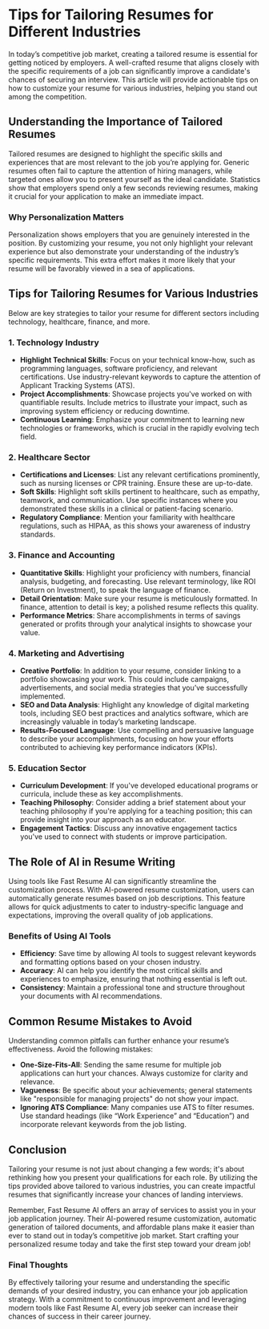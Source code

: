 # Tips for Tailoring Resumes for Different Industries

In today’s competitive job market, creating a tailored resume is essential for getting noticed by employers. A well-crafted resume that aligns closely with the specific requirements of a job can significantly improve a candidate's chances of securing an interview. This article will provide actionable tips on how to customize your resume for various industries, helping you stand out among the competition.

## Understanding the Importance of Tailored Resumes

Tailored resumes are designed to highlight the specific skills and experiences that are most relevant to the job you’re applying for. Generic resumes often fail to capture the attention of hiring managers, while targeted ones allow you to present yourself as the ideal candidate. Statistics show that employers spend only a few seconds reviewing resumes, making it crucial for your application to make an immediate impact. 

### Why Personalization Matters

Personalization shows employers that you are genuinely interested in the position. By customizing your resume, you not only highlight your relevant experience but also demonstrate your understanding of the industry’s specific requirements. This extra effort makes it more likely that your resume will be favorably viewed in a sea of applications.

## Tips for Tailoring Resumes for Various Industries

Below are key strategies to tailor your resume for different sectors including technology, healthcare, finance, and more.

### 1. Technology Industry

- **Highlight Technical Skills**: Focus on your technical know-how, such as programming languages, software proficiency, and relevant certifications. Use industry-relevant keywords to capture the attention of Applicant Tracking Systems (ATS).
- **Project Accomplishments**: Showcase projects you've worked on with quantifiable results. Include metrics to illustrate your impact, such as improving system efficiency or reducing downtime.
- **Continuous Learning**: Emphasize your commitment to learning new technologies or frameworks, which is crucial in the rapidly evolving tech field.

### 2. Healthcare Sector

- **Certifications and Licenses**: List any relevant certifications prominently, such as nursing licenses or CPR training. Ensure these are up-to-date.
- **Soft Skills**: Highlight soft skills pertinent to healthcare, such as empathy, teamwork, and communication. Use specific instances where you demonstrated these skills in a clinical or patient-facing scenario.
- **Regulatory Compliance**: Mention your familiarity with healthcare regulations, such as HIPAA, as this shows your awareness of industry standards.

### 3. Finance and Accounting

- **Quantitative Skills**: Highlight your proficiency with numbers, financial analysis, budgeting, and forecasting. Use relevant terminology, like ROI (Return on Investment), to speak the language of finance.
- **Detail Orientation**: Make sure your resume is meticulously formatted. In finance, attention to detail is key; a polished resume reflects this quality.
- **Performance Metrics**: Share accomplishments in terms of savings generated or profits through your analytical insights to showcase your value.

### 4. Marketing and Advertising

- **Creative Portfolio**: In addition to your resume, consider linking to a portfolio showcasing your work. This could include campaigns, advertisements, and social media strategies that you’ve successfully implemented.
- **SEO and Data Analysis**: Highlight any knowledge of digital marketing tools, including SEO best practices and analytics software, which are increasingly valuable in today’s marketing landscape.
- **Results-Focused Language**: Use compelling and persuasive language to describe your accomplishments, focusing on how your efforts contributed to achieving key performance indicators (KPIs).

### 5. Education Sector

- **Curriculum Development**: If you've developed educational programs or curricula, include these as key accomplishments.
- **Teaching Philosophy**: Consider adding a brief statement about your teaching philosophy if you're applying for a teaching position; this can provide insight into your approach as an educator.
- **Engagement Tactics**: Discuss any innovative engagement tactics you've used to connect with students or improve participation.

## The Role of AI in Resume Writing

Using tools like Fast Resume AI can significantly streamline the customization process. With AI-powered resume customization, users can automatically generate resumes based on job descriptions. This feature allows for quick adjustments to cater to industry-specific language and expectations, improving the overall quality of job applications.

### Benefits of Using AI Tools

- **Efficiency**: Save time by allowing AI tools to suggest relevant keywords and formatting options based on your chosen industry.
- **Accuracy**: AI can help you identify the most critical skills and experiences to emphasize, ensuring that nothing essential is left out.
- **Consistency**: Maintain a professional tone and structure throughout your documents with AI recommendations.

## Common Resume Mistakes to Avoid

Understanding common pitfalls can further enhance your resume’s effectiveness. Avoid the following mistakes:

- **One-Size-Fits-All**: Sending the same resume for multiple job applications can hurt your chances. Always customize for clarity and relevance.
- **Vagueness**: Be specific about your achievements; general statements like "responsible for managing projects" do not show your impact.
- **Ignoring ATS Compliance**: Many companies use ATS to filter resumes. Use standard headings (like “Work Experience” and “Education”) and incorporate relevant keywords from the job listing.

## Conclusion

Tailoring your resume is not just about changing a few words; it's about rethinking how you present your qualifications for each role. By utilizing the tips provided above tailored to various industries, you can create impactful resumes that significantly increase your chances of landing interviews.

Remember, Fast Resume AI offers an array of services to assist you in your job application journey. Their AI-powered resume customization, automatic generation of tailored documents, and affordable plans make it easier than ever to stand out in today’s competitive job market. Start crafting your personalized resume today and take the first step toward your dream job! 

### Final Thoughts

By effectively tailoring your resume and understanding the specific demands of your desired industry, you can enhance your job application strategy. With a commitment to continuous improvement and leveraging modern tools like Fast Resume AI, every job seeker can increase their chances of success in their career journey.